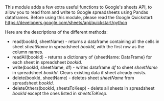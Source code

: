 This module adds a few extra useful functions to Google's sheets API, to allow you to read from and write to Google spreadsheets using Pandas dataframes. Before using this module, please read the Google Quickstart: https://developers.google.com/sheets/api/quickstart/python

Here are the descriptions of the different methods: 

- read(bookId, sheetName) - returns a dataframe containing all the cells in sheet *sheetName* in spreadsheet *bookId*, with the first row as the column names. 
- readAll(bookId) - returns a dictionary of {sheetName: DataFrame} for each sheet in spreadsheet *bookId*. 
- write(bookId, sheetName, df) - writes dataframe *df* to sheet *sheetName* in spreadsheet *bookId*. Clears existing data if sheet already exists. 
- delete(bookId, sheetName) - deletes sheet *sheetName* from spreadsheet *bookId*. 
- deleteOthers(bookId, sheetsToKeep) - delets all sheets in spreadsheet *bookId* except the ones listed in *sheetsToKeep*. 
